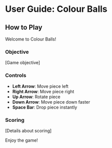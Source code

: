 # User Guide: Colour Balls

## How to Play

Welcome to Colour Balls!

### Objective
[Game objective]

### Controls
- **Left Arrow**: Move piece left
- **Right Arrow**: Move piece right
- **Up Arrow**: Rotate piece
- **Down Arrow**: Move piece down faster
- **Space Bar**: Drop piece instantly

### Scoring
[Details about scoring]

Enjoy the game!
